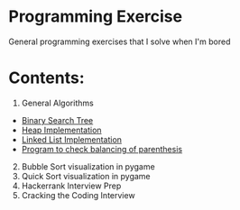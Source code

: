 # Programming Exercise

General programming exercises that I solve when I'm bored

# Contents:

1. General Algorithms
  - [Binary Search Tree](./general_algorithms/binary_search_tree.py)
  - [Heap Implementation](./general_algorithms/heap.py)
  - [Linked List Implementation](./general_algorithms/linked_list.py)
  - [Program to check balancing of parenthesis](./general_algorithms/parentheses-balance.py)

2. Bubble Sort visualization in pygame
3. Quick Sort visualization in pygame
4. Hackerrank Interview Prep
5. Cracking the Coding Interview
